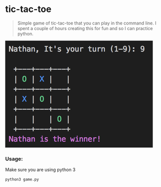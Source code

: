 # tic-tac-toe

> Simple game of tic-tac-toe that you can play in the command line. I spent a couple of hours creating this for fun and so I can practice python.

<img src="screenshot.png">

### Usage: 

Make sure you are using python 3

```
python3 game.py
```

